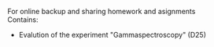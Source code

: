 For online backup and sharing homework and asignments  
Contains:  
 - Evalution of the experiment "Gammaspectroscopy" (D25)
